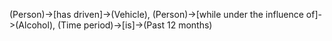 (Person)->[has driven]->(Vehicle), (Person)->[while under the influence of]->(Alcohol), (Time period)->[is]->(Past 12 months)